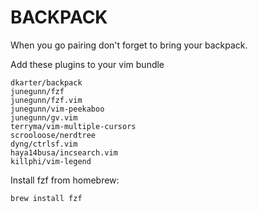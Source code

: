 # BACKPACK

When you go pairing don't forget to bring your backpack.


Add these plugins to your vim bundle

```
dkarter/backpack
junegunn/fzf
junegunn/fzf.vim
junegunn/vim-peekaboo
junegunn/gv.vim
terryma/vim-multiple-cursors
scrooloose/nerdtree
dyng/ctrlsf.vim
haya14busa/incsearch.vim
killphi/vim-legend
```

Install fzf from homebrew:

```sh
brew install fzf
```
